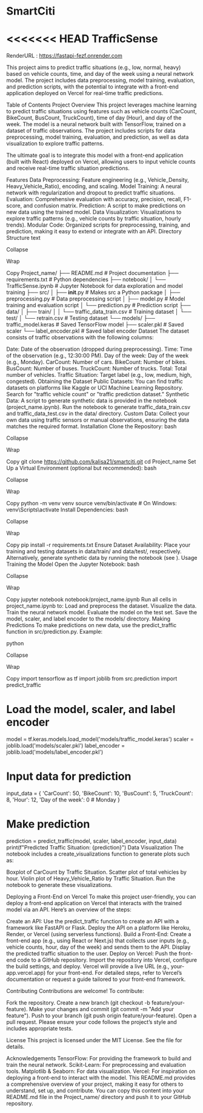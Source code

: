 # SmartCiti

<<<<<<< HEAD
TrafficSense 
=======

RenderURL : https://fastapi-fezf.onrender.com 

This project aims to predict traffic situations (e.g., low, normal, heavy) based on vehicle counts, time, and day of the week using a neural network model. The project includes data preprocessing, model training, evaluation, and prediction scripts, with the potential to integrate with a front-end application deployed on Vercel for real-time traffic predictions.

Table of Contents
Project Overview
This project leverages machine learning to predict traffic situations using features such as vehicle counts (CarCount, BikeCount, BusCount, TruckCount), time of day (Hour), and day of the week. The model is a neural network built with TensorFlow, trained on a dataset of traffic observations. The project includes scripts for data preprocessing, model training, evaluation, and prediction, as well as data visualization to explore traffic patterns.

The ultimate goal is to integrate this model with a front-end application (built with React) deployed on Vercel, allowing users to input vehicle counts and receive real-time traffic situation predictions.

Features
Data Preprocessing: Feature engineering (e.g., Vehicle_Density, Heavy_Vehicle_Ratio), encoding, and scaling.
Model Training: A neural network with regularization and dropout to predict traffic situations.
Evaluation: Comprehensive evaluation with accuracy, precision, recall, F1-score, and confusion matrix.
Prediction: A script to make predictions on new data using the trained model.
Data Visualization: Visualizations to explore traffic patterns (e.g., vehicle counts by traffic situation, hourly trends).
Modular Code: Organized scripts for preprocessing, training, and prediction, making it easy to extend or integrate with an API.
Directory Structure
text

Collapse

Wrap

Copy
Project_name/
├── README.md               # Project documentation
├── requirements.txt        # Python dependencies
├── notebook/
│   └── TrafficSense.ipynb  # Jupyter Notebook for data exploration and model training
├── src/
│   ├── __init__.py         # Makes src a Python package
│   ├── preprocessing.py    # Data preprocessing script
│   ├── model.py            # Model training and evaluation script
│   └── prediction.py       # Prediction script
├── data/
│   ├── train/
│   │   └── traffic_data_train.csv  # Training dataset
│   └── test/
│       └── retrain.csv   # Testing dataset
└── models/
    ├── traffic_model.keras  # Saved TensorFlow model
    ├── scaler.pkl           # Saved scaler
    └── label_encoder.pkl    # Saved label encoder
Dataset
The dataset consists of traffic observations with the following columns:

Date: Date of the observation (dropped during preprocessing).
Time: Time of the observation (e.g., 12:30:00 PM).
Day of the week: Day of the week (e.g., Monday).
CarCount: Number of cars.
BikeCount: Number of bikes.
BusCount: Number of buses.
TruckCount: Number of trucks.
Total: Total number of vehicles.
Traffic Situation: Target label (e.g., low, medium, high, congested).
Obtaining the Dataset
Public Datasets: You can find traffic datasets on platforms like Kaggle or UCI Machine Learning Repository. Search for "traffic vehicle count" or "traffic prediction dataset."
Synthetic Data: A script to generate synthetic data is provided in the notebook (project_name.ipynb). Run the notebook to generate traffic_data_train.csv and traffic_data_test.csv in the data/ directory.
Custom Data: Collect your own data using traffic sensors or manual observations, ensuring the data matches the required format.
Installation
Clone the Repository:
bash

Collapse

Wrap

Copy
git clone https://github.com/kalisa21/smartciti.git
cd Project_name
Set Up a Virtual Environment (optional but recommended):
bash

Collapse

Wrap

Copy
python -m venv venv
source venv/bin/activate  # On Windows: venv\Scripts\activate
Install Dependencies:
bash

Collapse

Wrap

Copy
pip install -r requirements.txt
Ensure Dataset Availability:
Place your training and testing datasets in data/train/ and data/test/, respectively.
Alternatively, generate synthetic data by running the notebook (see ).
Usage
Training the Model
Open the Jupyter Notebook:
bash

Collapse

Wrap

Copy
jupyter notebook notebook/project_name.ipynb
Run all cells in project_name.ipynb to:
Load and preprocess the dataset.
Visualize the data.
Train the neural network model.
Evaluate the model on the test set.
Save the model, scaler, and label encoder to the models/ directory.
Making Predictions
To make predictions on new data, use the predict_traffic function in src/prediction.py. Example:

python

Collapse

Wrap

Copy
import tensorflow as tf
import joblib
from src.prediction import predict_traffic

# Load the model, scaler, and label encoder
model = tf.keras.models.load_model('models/traffic_model.keras')
scaler = joblib.load('models/scaler.pkl')
label_encoder = joblib.load('models/label_encoder.pkl')

# Input data for prediction
input_data = {
    'CarCount': 50,
    'BikeCount': 10,
    'BusCount': 5,
    'TruckCount': 8,
    'Hour': 12,
    'Day of the week': 0  # Monday
}

# Make prediction
prediction = predict_traffic(model, scaler, label_encoder, input_data)
print(f"Predicted Traffic Situation: {prediction}")
Data Visualization
The notebook includes a create_visualizations function to generate plots such as:

Boxplot of CarCount by Traffic Situation.
Scatter plot of total vehicles by hour.
Violin plot of Heavy_Vehicle_Ratio by Traffic Situation.
Run the notebook to generate these visualizations.

Deploying a Front-End on Vercel
To make this project user-friendly, you can deploy a front-end application on Vercel that interacts with the trained model via an API. Here’s an overview of the steps:

Create an API:
Use the predict_traffic function to create an API with a framework like FastAPI or Flask.
Deploy the API on a platform like Heroku, Render, or Vercel (using serverless functions).
Build a Front-End:
Create a front-end app (e.g., using React or Next.js) that collects user inputs (e.g., vehicle counts, hour, day of the week) and sends them to the API.
Display the predicted traffic situation to the user.
Deploy on Vercel:
Push the front-end code to a GitHub repository.
Import the repository into Vercel, configure the build settings, and deploy.
Vercel will provide a live URL (e.g., your-app.vercel.app) for your front-end.
For detailed steps, refer to Vercel’s documentation or request a guide tailored to your front-end framework.

Contributing
Contributions are welcome! To contribute:

Fork the repository.
Create a new branch (git checkout -b feature/your-feature).
Make your changes and commit (git commit -m "Add your feature").
Push to your branch (git push origin feature/your-feature).
Open a pull request.
Please ensure your code follows the project’s style and includes appropriate tests.

License
This project is licensed under the MIT License. See the  file for details.

Acknowledgements
TensorFlow: For providing the framework to build and train the neural network.
Scikit-Learn: For preprocessing and evaluation tools.
Matplotlib & Seaborn: For data visualization.
Vercel: For inspiration on deploying a front-end to interact with the model.
This README.md provides a comprehensive overview of your project, making it easy for others to understand, set up, and contribute. You can copy this content into your README.md file in the Project_name/ directory and push it to your GitHub repository.
